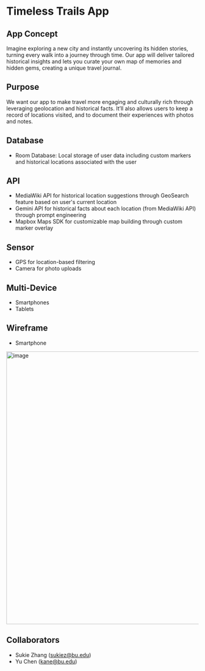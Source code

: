 # Timeless Trails App
## App Concept
Imagine exploring a new city and instantly uncovering its hidden stories, turning every walk into a journey through time. Our app will deliver tailored historical insights and lets you curate your own map of memories and hidden gems, creating a unique travel journal.
## Purpose
We want our app to make travel more engaging and culturally rich through leveraging geolocation and historical facts. It’ll also allows users to keep a record of locations visited, and to document their experiences with photos and notes.
## Database
- Room Database: Local storage of user data including custom markers and historical locations associated with the user
## API
- MediaWiki API for historical location suggestions through GeoSearch feature based on user's current location
- Gemini API for historical facts about each location (from MediaWiki API) through prompt engineering
- Mapbox Maps SDK for customizable map building through custom marker overlay
## Sensor
- GPS for location-based filtering
- Camera for photo uploads
## Multi-Device
- Smartphones
- Tablets
## Wireframe
- Smartphone
<img width="714" alt="image" src="https://github.com/user-attachments/assets/d5fd9609-8d3f-4f6e-afb9-c1fbc168abd0" />

## Collaborators
- Sukie Zhang (sukiez@bu.edu)
- Yu Chen (kane@bu.edu)
